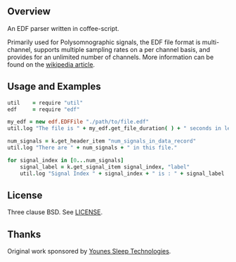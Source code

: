 ## Overview

An EDF parser written in coffee-script.

Primarily used for Polysomnographic signals, the EDF file format is multi-channel, supports multiple sampling rates on a per channel basis, and provides for an unlimited number of channels. More information can be found on the [wikipedia article](http://en.wikipedia.org/wiki/European_Data_Format).

## Usage and Examples

```CoffeeScript
util	= require "util"
edf		= require "edf"

my_edf = new edf.EDFFile "./path/to/file.edf"
util.log "The file is " + my_edf.get_file_duration( ) + " seconds in length."

num_signals = k.get_header_item "num_signals_in_data_record"
util.log "There are " + num_signals + " in this file."

for signal_index in [0...num_signals]
	signal_label = k.get_signal_item signal_index, "label"
	util.log "Signal Index " + signal_index + " is : " + signal_label
```

## License
Three clause BSD. See [LICENSE](LICENSE).

## Thanks
Original work sponsored by [Younes Sleep Technologies](http://younessleeptechnologies.com/).
